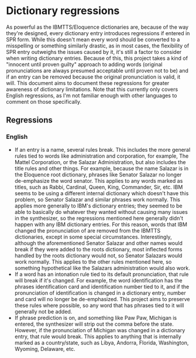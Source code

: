 # Dictionary regressions
As powerful as the IBMTTS/Eloquence dictionaries are, because of the way they're designed, every dictionary entry introduces regressions if entered in SPR form. While this doesn't mean every word should be converted to a misspelling or something similarly drastic, as in most cases, the flexibility of SPR entry outweighs the issues caused by it, it's still a factor to consider when writing dictionary entries. Because of this, this project takes a kind of "innocent until proven guilty" approach to adding words (original pronunciations are always presumed acceptable until proven not to be) and if an entry can be removed because the original pronunciation is valid, it will. This document aims to document these regressions for greater awareness of dictionary limitations. Note that this currently only covers English regressions, as I'm not familiar enough with other languages to comment on those specifically.
## Regressions
### English
* If an entry is a name, several rules break. This includes the more general rules tied to words like administration and corporation, for example, The Mattel Corporation, or the Salazar Administration, but also includes the title rules and other things. For example, because the name Salazar is in the Eloquence root dictionary, phrases like Senator Salazar no longer de-emphasize the word senator. This applies to any words marked as titles, such as Rabbi, Cardinal, Queen, King, Commander, Sir, etc. IBM seems to be using a different internal dictionary which doesn't have this problem, so Senator Salazar and similar phrases work normally. This applies more generally to IBM's dictionary entries; they seemed to be able to basically do whatever they wanted without causing many issues in the synthesizer, so the regressions mentioned here generally didn't happen with any IBM dictionary entries. For this reason, words that IBM changed the pronunciation of are removed from the IBMTTS dictionaries, except in some special circumstances. Interestingly, although the aforementioned Senator Salazar and other names would break if they were added to the roots dictionary, most inflected forms handled by the roots dictionary would not, so Senator Salazars would work normally. This applies to the other rules mentioned here, so something hypothetical like the Salazars administration would also work.
* If a word has an intonation rule tied to its default pronunciation, that rule will break if it's changed. For example, the word identification has the phrases identification card and identification number tied to it, and if the pronunciation of identification is changed in a dictionary entry, number and card will no longer be de-emphasized. This project aims to preserve these rules where possible, so any word that has phrases tied to it will generally not be added.
* If phrase prediction is on, and something  like Paw Paw, Michigan is entered, the synthesizer will strip out the comma before the state. However, if the pronunciation of Michigan was changed in a dictionary entry, that rule would break. This applies to anything that is internally marked as a country/state, such as Libya, Andorra, Florida, Washington, Wyoming, Delaware, etc.